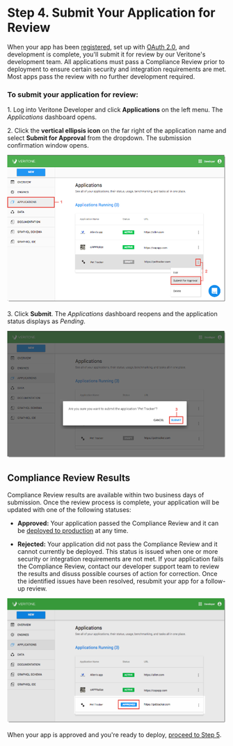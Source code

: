 # Step 4. Submit Your Application for Review

When your app has been [registered](/applications/quick-start/step-1), set up with [OAuth 2.0](/applications/oauth), and development is complete, you'll submit it for review by our Veritone's development team. All applications must pass a Compliance Review prior to deployment to ensure certain security and integration requirements are met. Most apps pass the review with no further development required. 

### To submit your application for review:

1\. Log into Veritone Developer and click **Applications** on the left menu. The _Applications_ dashboard opens.

2\. Click the **vertical ellipsis icon** on the far right of the application name and select **Submit for Approval** from the dropdown. The submission confirmation window opens.

![](App-QS-Step4-1.png)

3\. Click **Submit**. The *Applications* dashboard reopens and the application status displays as _Pending_.

![](App-QS-Step4-2.png)

## Compliance Review Results

Compliance Review results are available within two business days of submission. Once the review process is complete, your application will be updated with one of the following statuses: 

* **Approved:** Your application passed the Compliance Review and it can be [deployed to production](/applications/quick-start/step-5) at any time.

* **Rejected:** Your application did not pass the Compliance Review and it cannot currently be deployed. This status is issued when one or more security or integration requirements are not met. If your application fails the Compliance Review, contact our developer support team to review the results and disuss possible courses of action for correction. Once the identified issues have been resolved, resubmit your app for a follow-up review.

![](App-QS-Step4-3.png) 

When your app is approved and you're ready to deploy, [proceed to Step 5](/applications/quick-start/step-5).
